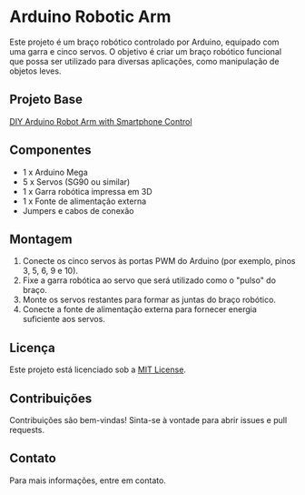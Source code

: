# Arduino Robotic Arm

Este projeto é um braço robótico controlado por Arduino, equipado com uma garra e cinco servos. O objetivo é criar um braço robótico funcional que possa ser utilizado para diversas aplicações, como manipulação de objetos leves.

## Projeto Base
 [DIY Arduino Robot Arm with Smartphone Control](https://www.youtube.com/watch?v=_B3gWd3A_SI)


## Componentes

- 1 x Arduino Mega
- 5 x Servos (SG90 ou similar)
- 1 x Garra robótica impressa em 3D
- 1 x Fonte de alimentação externa
- Jumpers e cabos de conexão

## Montagem

1. Conecte os cinco servos às portas PWM do Arduino (por exemplo, pinos 3, 5, 6, 9 e 10).
2. Fixe a garra robótica ao servo que será utilizado como o "pulso" do braço.
3. Monte os servos restantes para formar as juntas do braço robótico.
4. Conecte a fonte de alimentação externa para fornecer energia suficiente aos servos.

## Licença

Este projeto está licenciado sob a [MIT License](LICENSE).

## Contribuições

Contribuições são bem-vindas! Sinta-se à vontade para abrir issues e pull requests.

## Contato

Para mais informações, entre em contato.

